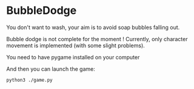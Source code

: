 # BubbleDodge

You don't want to wash, your aim is to avoid soap bubbles falling out.

Bubble dodge is not complete for the moment !
Currently, only character movement is implemented (with some slight problems).

You need to have pygame installed on your computer

And then you can launch the game:

    python3 ./game.py
